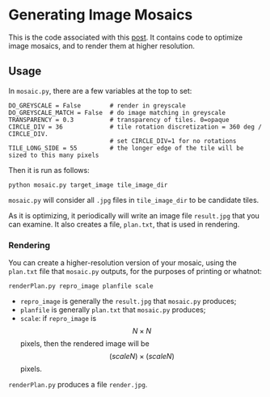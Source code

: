 # Generating Image Mosaics

This is the code associated with this [post](https://nickc92.github.io/general/2016/06/25/Image-Mosaics-and-Optimization.html).
It contains code to optimize image mosaics, and to render them at higher resolution.

## Usage

In `mosaic.py`, there are a few variables at the top to set:

```
DO_GREYSCALE = False        # render in greyscale
DO_GREYSCALE_MATCH = False  # do image matching in greyscale
TRANSPARENCY = 0.3          # transparency of tiles. 0=opaque
CIRCLE_DIV = 36             # tile rotation discretization = 360 deg / CIRCLE_DIV.
                            # set CIRCLE_DIV=1 for no rotations
TILE_LONG_SIDE = 55         # the longer edge of the tile will be sized to this many pixels
```

Then it is run as follows:

```
python mosaic.py target_image tile_image_dir
```

`mosaic.py` will consider all `.jpg` files in `tile_image_dir` to be candidate tiles.

As it is optimizing, it periodically will write an image file `result.jpg` that you can
examine.  It also creates a file, `plan.txt`, that is used in rendering.

### Rendering
You can create a higher-resolution version of your mosaic, using the `plan.txt` file that
`mosaic.py` outputs, for the purposes of printing or whatnot:

```
renderPlan.py repro_image planfile scale
```

* `repro_image` is generally the `result.jpg` that `mosaic.py` produces;
* `planfile` is generally `plan.txt` that `mosaic.py` produces;
* `scale`: if `repro_image` is $$N \times N$$ pixels, then the rendered image will be
$$(scale N) \times (scale N)$$ pixels.

`renderPlan.py` produces a file `render.jpg`.
